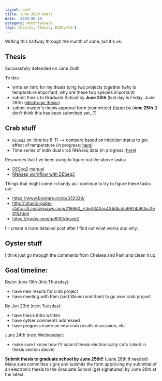 ```yaml
---
layout: post
title: June 2020 Goals
date: '2020-06-15'
category: MonthlyGoals
tags: [bairdi, thesis, DIAOyster]
---
```

Writing this halfway through the month of June, but it's ok. 

## Thesis
Successfully defended on June 2nd!! 

To dos:    
- write an intro for my thesis tying two projects together (why is temperature important; why are these two species important)
- submit thesis to Graduate School by **June 25th** (last day is Friday, June 26th) ([electronic thesis](https://grad.uw.edu/for-students-and-post-docs/thesisdissertation/))     
- submit master's thesis approval form (committee) ([form](https://grad.uw.edu/wp-content/uploads/thesis-approval-form.pdf)) by **June 26th** (I don't think this has been submitted yet...?) 

## Crab stuff
- `DESeq2` on libraries 8-11 --> compare based on infection status to get effect of temperature (in progress: [here](https://github.com/RobertsLab/paper-crab/blob/master/scripts/DESeq-libraries8-11.Rmd))
- Time series of individual crab RNAseq data (in progress: [here](https://github.com/RobertsLab/paper-crab/blob/master/scripts/DESeq-time-series.Rmd))   

Resources that I've been using to figure out the above tasks:    
- [DESeq2 manual](http://bioconductor.org/packages/release/bioc/vignettes/DESeq2/inst/doc/DESeq2.html#multi-factor-designs)    
- [RNAseq workflow with DESeq2](https://www.bioconductor.org/help/course-materials/2015/LearnBioconductorFeb2015/B02.1.1_RNASeqLab.html#time)   

Things that might come in handy as I continue to try to figure these tasks out:    
- https://www.biostars.org/p/332329/ 
- http://rstudio-pubs-static.s3.amazonaws.com/218660_7cbe1343ac434dbab59924a80ac2e815.html 
- https://rpubs.com/ge600/deseq2 

I'll create a more detailed post after I find out what works and why. 

## Oyster stuff
I think just go through the comments from Chelsea and Pam and clean it up. 

## Goal timeline: 
By/on June 18th (this Thursday):     
- have new results for crab project
- have meeting with Pam (and Steven and Sam) to go over crab project    

By Jun 23rd (next Tuesday):   
- have thesis intro written
- have oytser comments addressed
- have progress made on new crab results discussion, etc

June 24th (next Wednesday):    
- make sure I know how I'll submit thesis electronically (info linked in thesis section above) 

**Submit thesis to graduate school by June 25th!!** (June 26th if needed)       
Make sure committee signs and submits the form approving my submittal of an electronic thesis to the Graduate School (get signatures) by June 26th at the latest. 



